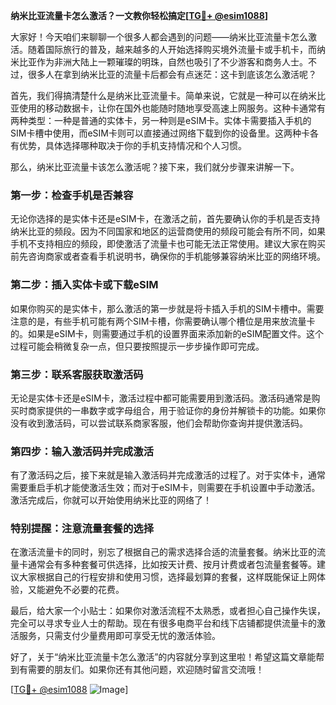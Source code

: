 **纳米比亚流量卡怎么激活？一文教你轻松搞定[[TG💪+ @esim1088](https://t.me/s/esim1088)]**

大家好！今天咱们来聊聊一个很多人都会遇到的问题——纳米比亚流量卡怎么激活。随着国际旅行的普及，越来越多的人开始选择购买境外流量卡或手机卡，而纳米比亚作为非洲大陆上一颗璀璨的明珠，自然也吸引了不少游客和商务人士。不过，很多人在拿到纳米比亚的流量卡后都会有点迷茫：这卡到底该怎么激活呢？

首先，我们得搞清楚什么是纳米比亚流量卡。简单来说，它就是一种可以在纳米比亚使用的移动数据卡，让你在国外也能随时随地享受高速上网服务。这种卡通常有两种类型：一种是普通的实体卡，另一种则是eSIM卡。实体卡需要插入手机的SIM卡槽中使用，而eSIM卡则可以直接通过网络下载到你的设备里。这两种卡各有优势，具体选择哪种取决于你的手机支持情况和个人习惯。

那么，纳米比亚流量卡该怎么激活呢？接下来，我们就分步骤来讲解一下。

### **第一步：检查手机是否兼容**
无论你选择的是实体卡还是eSIM卡，在激活之前，首先要确认你的手机是否支持纳米比亚的频段。因为不同国家和地区的运营商使用的频段可能会有所不同，如果手机不支持相应的频段，即使激活了流量卡也可能无法正常使用。建议大家在购买前先咨询商家或者查看手机说明书，确保你的手机能够兼容纳米比亚的网络环境。

### **第二步：插入实体卡或下载eSIM**
如果你购买的是实体卡，那么激活的第一步就是将卡插入手机的SIM卡槽中。需要注意的是，有些手机可能有两个SIM卡槽，你需要确认哪个槽位是用来放流量卡的。如果是eSIM卡，则需要通过手机的设置界面来添加新的eSIM配置文件。这个过程可能会稍微复杂一点，但只要按照提示一步步操作即可完成。

### **第三步：联系客服获取激活码**
无论是实体卡还是eSIM卡，激活过程中都可能需要用到激活码。激活码通常是购买时商家提供的一串数字或字母组合，用于验证你的身份并解锁卡的功能。如果你没有收到激活码，可以尝试联系商家客服，他们会帮助你查询并提供激活码。

### **第四步：输入激活码并完成激活**
有了激活码之后，接下来就是输入激活码并完成激活的过程了。对于实体卡，通常需要重启手机才能使激活生效；而对于eSIM卡，则需要在手机设置中手动激活。激活完成后，你就可以开始使用纳米比亚的网络了！

### **特别提醒：注意流量套餐的选择**
在激活流量卡的同时，别忘了根据自己的需求选择合适的流量套餐。纳米比亚的流量卡通常会有多种套餐可供选择，比如按天计费、按月计费或者包流量套餐等。建议大家根据自己的行程安排和使用习惯，选择最划算的套餐，这样既能保证上网体验，又能避免不必要的花费。

最后，给大家一个小贴士：如果你对激活流程不太熟悉，或者担心自己操作失误，完全可以寻求专业人士的帮助。现在有很多电商平台和线下店铺都提供流量卡的激活服务，只需支付少量费用即可享受无忧的激活体验。

好了，关于“纳米比亚流量卡怎么激活”的内容就分享到这里啦！希望这篇文章能帮到有需要的朋友们。如果你还有其他问题，欢迎随时留言交流哦！

[[TG💪+ @esim1088](https://t.me/s/esim1088) ![Image](https://i.postimg.cc/4NQfJmqS/Snipaste-2025-05-13-00-14-12.png)]